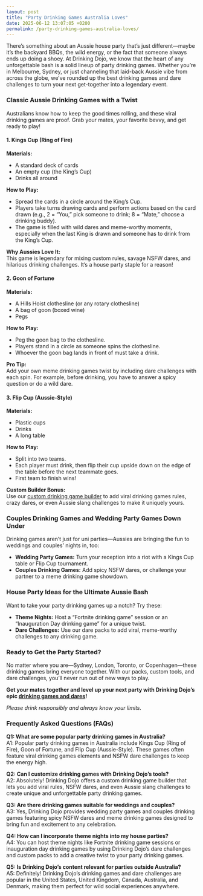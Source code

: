 ```yaml
---
layout: post
title: "Party Drinking Games Australia Loves"
date: 2025-06-12 13:07:05 +0200
permalink: /party-drinking-games-australia-loves/
---
```

There’s something about an Aussie house party that’s just different—maybe it’s the backyard BBQs, the wild energy, or the fact that someone always ends up doing a shoey. At Drinking Dojo, we know that the heart of any unforgettable bash is a solid lineup of party drinking games. Whether you’re in Melbourne, Sydney, or just channeling that laid-back Aussie vibe from across the globe, we’ve rounded up the best drinking games and dare challenges to turn your next get-together into a legendary event.

### Classic Aussie Drinking Games with a Twist

Australians know how to keep the good times rolling, and these viral drinking games are proof. Grab your mates, your favorite bevvy, and get ready to play!

#### 1. Kings Cup (Ring of Fire)

**Materials:**  
- A standard deck of cards  
- An empty cup (the King’s Cup)  
- Drinks all around  

**How to Play:**  
- Spread the cards in a circle around the King’s Cup.  
- Players take turns drawing cards and perform actions based on the card drawn (e.g., 2 = “You,” pick someone to drink; 8 = “Mate,” choose a drinking buddy).  
- The game is filled with wild dares and meme-worthy moments, especially when the last King is drawn and someone has to drink from the King’s Cup.  

**Why Aussies Love It:**  
This game is legendary for mixing custom rules, savage NSFW dares, and hilarious drinking challenges. It’s a house party staple for a reason!

#### 2. Goon of Fortune

**Materials:**  
- A Hills Hoist clothesline (or any rotary clothesline)  
- A bag of goon (boxed wine)  
- Pegs  

**How to Play:**  
- Peg the goon bag to the clothesline.  
- Players stand in a circle as someone spins the clothesline.  
- Whoever the goon bag lands in front of must take a drink.  

**Pro Tip:**  
Add your own meme drinking games twist by including dare challenges with each spin. For example, before drinking, you have to answer a spicy question or do a wild dare.

#### 3. Flip Cup (Aussie-Style)

**Materials:**  
- Plastic cups  
- Drinks  
- A long table  

**How to Play:**  
- Split into two teams.  
- Each player must drink, then flip their cup upside down on the edge of the table before the next teammate goes.  
- First team to finish wins!  

**Custom Builder Bonus:**  
Use our [custom drinking game builder](https://drinkingdojo.com) to add viral drinking games rules, crazy dares, or even Aussie slang challenges to make it uniquely yours.

### Couples Drinking Games and Wedding Party Games Down Under

Drinking games aren’t just for uni parties—Aussies are bringing the fun to weddings and couples’ nights in, too:

- **Wedding Party Games:** Turn your reception into a riot with a Kings Cup table or Flip Cup tournament.  
- **Couples Drinking Games:** Add spicy NSFW dares, or challenge your partner to a meme drinking game showdown.

### House Party Ideas for the Ultimate Aussie Bash

Want to take your party drinking games up a notch? Try these:

- **Theme Nights:** Host a “Fortnite drinking game” session or an “Inauguration Day drinking game” for a unique twist.  
- **Dare Challenges:** Use our dare packs to add viral, meme-worthy challenges to any drinking game.

### Ready to Get the Party Started?

No matter where you are—Sydney, London, Toronto, or Copenhagen—these drinking games bring everyone together. With our packs, custom tools, and dare challenges, you’ll never run out of new ways to play.  

**Get your mates together and level up your next party with Drinking Dojo’s epic [drinking games and dares](https://drinkingdojo.com)!**

*Please drink responsibly and always know your limits.*

### Frequently Asked Questions (FAQs)

**Q1: What are some popular party drinking games in Australia?**  
A1: Popular party drinking games in Australia include Kings Cup (Ring of Fire), Goon of Fortune, and Flip Cup (Aussie-Style). These games often feature viral drinking games elements and NSFW dare challenges to keep the energy high.

**Q2: Can I customize drinking games with Drinking Dojo’s tools?**  
A2: Absolutely! Drinking Dojo offers a custom drinking game builder that lets you add viral rules, NSFW dares, and even Aussie slang challenges to create unique and unforgettable party drinking games.

**Q3: Are there drinking games suitable for weddings and couples?**  
A3: Yes, Drinking Dojo provides wedding party games and couples drinking games featuring spicy NSFW dares and meme drinking games designed to bring fun and excitement to any celebration.

**Q4: How can I incorporate theme nights into my house parties?**  
A4: You can host theme nights like Fortnite drinking game sessions or inauguration day drinking games by using Drinking Dojo’s dare challenges and custom packs to add a creative twist to your party drinking games.

**Q5: Is Drinking Dojo’s content relevant for parties outside Australia?**  
A5: Definitely! Drinking Dojo’s drinking games and dare challenges are popular in the United States, United Kingdom, Canada, Australia, and Denmark, making them perfect for wild social experiences anywhere.

<script type="application/ld+json">
{
  "@context": "https://schema.org",
  "@type": "BlogPosting",
  "headline": "Party Drinking Games Australia Loves",
  "description": "Discover the best party drinking games Australia loves including Kings Cup, Goon of Fortune, and Flip Cup, with custom drinking game builder and dare challenges from Drinking Dojo.",
  "image": "https://drinkingdojo.com/images/aussie-drinking-games.jpg",
  "author": {
    "@type": "Person",
    "name": "Drinking Dojo"
  },
  "publisher": {
    "@type": "Person",
    "name": "Drinking Dojo"
  },
  "mainEntityOfPage": {
    "@type": "WebPage",
    "@id": "https://drinkingdojo.com/blog/party-drinking-games-australia-loves"
  },
  "datePublished": "2024-04-20",
  "dateModified": "2024-04-20",
  "keywords": "drinking games, party drinking games, custom drinking game builder, dare challenges, viral drinking games, meme drinking games, fortnite drinking game, inauguration day drinking game, NSFW dares, election day drinking game, wedding party games, couples drinking games, house party ideas, drinking challenges",
  "inLanguage": "en-US"
}
</script>

<script type="application/ld+json">
{
  "@context": "https://schema.org",
  "@type": "FAQPage",
  "mainEntity": [
    {
      "@type": "Question",
      "name": "What are some popular party drinking games in Australia?",
      "acceptedAnswer": {
        "@type": "Answer",
        "text": "Popular party drinking games in Australia include Kings Cup (Ring of Fire), Goon of Fortune, and Flip Cup (Aussie-Style). These games often feature viral drinking games elements and NSFW dare challenges to keep the energy high."
      }
    },
    {
      "@type": "Question",
      "name": "Can I customize drinking games with Drinking Dojo’s tools?",
      "acceptedAnswer": {
        "@type": "Answer",
        "text": "Absolutely! Drinking Dojo offers a custom drinking game builder that lets you add viral rules, NSFW dares, and even Aussie slang challenges to create unique and unforgettable party drinking games."
      }
    },
    {
      "@type": "Question",
      "name": "Are there drinking games suitable for weddings and couples?",
      "acceptedAnswer": {
        "@type": "Answer",
        "text": "Yes, Drinking Dojo provides wedding party games and couples drinking games featuring spicy NSFW dares and meme drinking games designed to bring fun and excitement to any celebration."
      }
    },
    {
      "@type": "Question",
      "name": "How can I incorporate theme nights into my house parties?",
      "acceptedAnswer": {
        "@type": "Answer",
        "text": "You can host theme nights like Fortnite drinking game sessions or inauguration day drinking games by using Drinking Dojo’s dare challenges and custom packs to add a creative twist to your party drinking games."
      }
    },
    {
      "@type": "Question",
      "name": "Is Drinking Dojo’s content relevant for parties outside Australia?",
      "acceptedAnswer": {
        "@type": "Answer",
        "text": "Definitely! Drinking Dojo’s drinking games and dare challenges are popular in the United States, United Kingdom, Canada, Australia, and Denmark, making them perfect for wild social experiences anywhere."
      }
    }
  ]
}
</script>